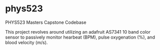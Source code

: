 # phys523
PHYS523 Masters Capstone Codebase

This project revolves around utilizing an adafruit AS7341 10 band color sensor to passively monitor hearbeat (BPM), pulse oxygenation (%), and blood velocity (m/s).
